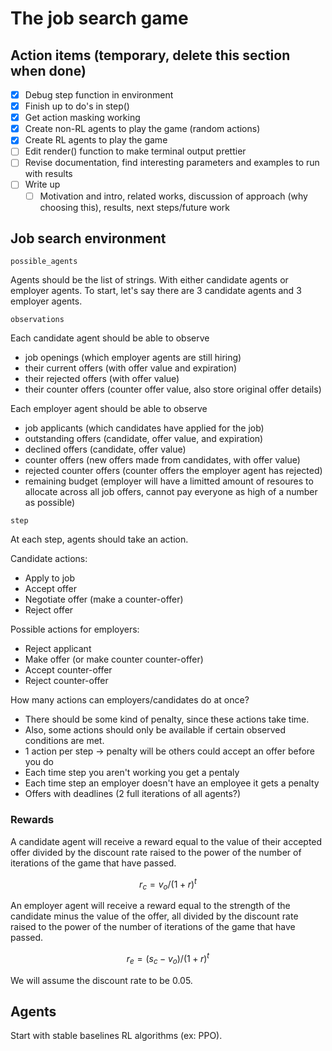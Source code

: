 # The job search game

## Action items (temporary, delete this section when done)

- [x] Debug step function in environment
- [x] Finish up to do's in step()
- [x] Get action masking working
- [x] Create non-RL agents to play the game (random actions)
- [x] Create RL agents to play the game
- [ ] Edit render() function to make terminal output prettier
- [ ] Revise documentation, find interesting parameters and examples to run with results
- [ ] Write up
  - [ ] Motivation and intro, related works, discussion of approach (why choosing this), results, next steps/future work

## Job search environment

`possible_agents`

Agents should be the list of strings. With either candidate agents or employer agents. To start, let's say there are 3 candidate agents and 3 employer agents.

`observations`

Each candidate agent should be able to observe

- job openings (which employer agents are still hiring)
- their current offers (with offer value and expiration)
- their rejected offers (with offer value)
- their counter offers (counter offer value, also store original offer details)

Each employer agent should be able to observe

- job applicants (which candidates have applied for the job)
- outstanding offers (candidate, offer value, and expiration)
- declined offers (candidate, offer value)
- counter offers (new offers made from candidates, with offer value)
- rejected counter offers (counter offers the employer agent has rejected)
- remaining budget (employer will have a limitted amount of resoures to allocate across all job offers, cannot pay everyone as high of a number as possible)

`step`

At each step, agents should take an action.

Candidate actions:

- Apply to job
- Accept offer
- Negotiate offer (make a counter-offer)
- Reject offer

Possible actions for employers:

- Reject applicant
- Make offer (or make counter counter-offer)
- Accept counter-offer
- Reject counter-offer

How many actions can employers/candidates do at once?

- There should be some kind of penalty, since these actions take time.
- Also, some actions should only be available if certain observed conditions are met.
- 1 action per step -> penalty will be others could accept an offer before you do
- Each time step you aren't working you get a pentaly
- Each time step an employer doesn't have an employee it gets a penalty
- Offers with deadlines (2 full iterations of all agents?)

### Rewards

A candidate agent will receive a reward equal to the value of their accepted offer divided by the discount rate raised to the power of the number of iterations of the game that have passed.

$$r_{c} = v_{o} / (1 + r)^{t}$$

An employer agent will receive a reward equal to the strength of the candidate minus the value of the offer, all divided by the discount rate raised to the power of the number of iterations of the game that have passed.

$$r_{e} = (s_{c} - v_{o})/(1 + r)^{t}$$

We will assume the discount rate to be 0.05.

## Agents

Start with stable baselines RL algorithms (ex: PPO).
